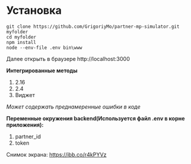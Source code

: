

# Установка

    git clone https://github.com/GrigoriyMo/partner-mp-simulator.git myfolder
    cd myfolder
    npm install
    node --env-file .env bin\www


Далее открыть в браузере http://localhost:3000

**Интегрированные методы**
1. 2.16
2. 2.4
3. Виджет

*Может содержать преднамеренные ошибки в коде*

**Переменные окружения backend(Используется файл .env в корне приложения):**
1. partner_id
2. token


Снимок экрана:
https://ibb.co/r4kPYVz

